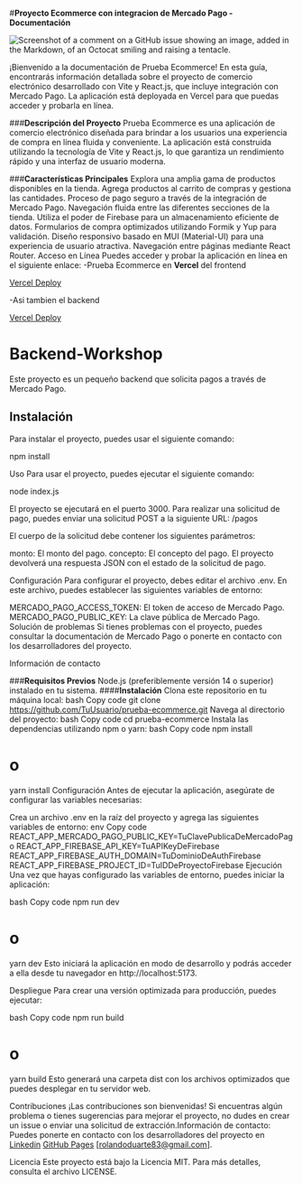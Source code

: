 #**Proyecto Ecommerce con integracion de Mercado Pago - Documentación**


![Screenshot of a comment on a GitHub issue showing an image, added in the Markdown, of an Octocat smiling and raising a tentacle.](https://www.google.com.ar/url?sa=i&url=https%3A%2F%2Fvendedores.mercadolibre.com.co%2Fnota%2F7-razones-para-vender-con-link-de-pago-de-mercado-pago%2F&psig=AOvVaw1wCkp8In3FARu3VxJzUHCE&ust=1693575289451000&source=images&cd=vfe&opi=89978449&ved=0CBAQjRxqFwoTCOiTyOGBh4EDFQAAAAAdAAAAABBG)


¡Bienvenido a la documentación de Prueba Ecommerce! En esta guía, encontrarás información detallada sobre el proyecto de comercio electrónico desarrollado con Vite y React.js, que incluye integración con Mercado Pago. La aplicación está deployada en Vercel para que puedas acceder y probarla en línea.

###**Descripción del Proyecto**
Prueba Ecommerce es una aplicación de comercio electrónico diseñada para brindar a los usuarios una experiencia de compra en línea fluida y conveniente. La aplicación está construida utilizando la tecnología de Vite y React.js, lo que garantiza un rendimiento rápido y una interfaz de usuario moderna.

###**Características Principales**
Explora una amplia gama de productos disponibles en la tienda.
Agrega productos al carrito de compras y gestiona las cantidades.
Proceso de pago seguro a través de la integración de Mercado Pago.
Navegación fluida entre las diferentes secciones de la tienda.
Utiliza el poder de Firebase para un almacenamiento eficiente de datos.
Formularios de compra optimizados utilizando Formik y Yup para validación.
Diseño responsivo basado en MUI (Material-UI) para una experiencia de usuario atractiva.
Navegación entre páginas mediante React Router.
Acceso en Línea
Puedes acceder y probar la aplicación en línea en el siguiente enlace: 
-Prueba Ecommerce en **Vercel** del frontend

[Vercel Deploy](https://workshop-ecommerce-five.vercel.app/)

-Asi tambien el backend 

[Vercel Deploy](https://backend-worshop.vercel.app/)
# Backend-Workshop

Este proyecto es un pequeño backend que solicita pagos a través de Mercado Pago.

## Instalación

Para instalar el proyecto, puedes usar el siguiente comando:

npm install

Uso
Para usar el proyecto, puedes ejecutar el siguiente comando:

node index.js

El proyecto se ejecutará en el puerto 3000. Para realizar una solicitud de pago, puedes enviar una solicitud POST a la siguiente URL:
/pagos

El cuerpo de la solicitud debe contener los siguientes parámetros:

monto: El monto del pago.
concepto: El concepto del pago.
El proyecto devolverá una respuesta JSON con el estado de la solicitud de pago.

Configuración
Para configurar el proyecto, debes editar el archivo .env. En este archivo, puedes establecer las siguientes variables de entorno:

MERCADO_PAGO_ACCESS_TOKEN: El token de acceso de Mercado Pago.
MERCADO_PAGO_PUBLIC_KEY: La clave pública de Mercado Pago.
Solución de problemas
Si tienes problemas con el proyecto, puedes consultar la documentación de Mercado Pago o ponerte en contacto con los desarrolladores del proyecto.

Información de contacto

###**Requisitos Previos**
Node.js (preferiblemente versión 14 o superior) instalado en tu sistema.
####**Instalación**
Clona este repositorio en tu máquina local:
bash
Copy code
git clone https://github.com/TuUsuario/prueba-ecommerce.git
Navega al directorio del proyecto:
bash
Copy code
cd prueba-ecommerce
Instala las dependencias utilizando npm o yarn:
bash
Copy code
npm install
# o
yarn install
Configuración
Antes de ejecutar la aplicación, asegúrate de configurar las variables necesarias:

Crea un archivo .env en la raíz del proyecto y agrega las siguientes variables de entorno:
env
Copy code
REACT_APP_MERCADO_PAGO_PUBLIC_KEY=TuClavePublicaDeMercadoPago
REACT_APP_FIREBASE_API_KEY=TuAPIKeyDeFirebase
REACT_APP_FIREBASE_AUTH_DOMAIN=TuDominioDeAuthFirebase
REACT_APP_FIREBASE_PROJECT_ID=TuIDDeProyectoFirebase
Ejecución
Una vez que hayas configurado las variables de entorno, puedes iniciar la aplicación:

bash
Copy code
npm run dev
# o
yarn dev
Esto iniciará la aplicación en modo de desarrollo y podrás acceder a ella desde tu navegador en http://localhost:5173.

Despliegue
Para crear una versión optimizada para producción, puedes ejecutar:

bash
Copy code
npm run build
# o
yarn build
Esto generará una carpeta dist con los archivos optimizados que puedes desplegar en tu servidor web.

Contribuciones
¡Las contribuciones son bienvenidas! Si encuentras algún problema o tienes sugerencias para mejorar el proyecto, no dudes en crear un issue o enviar una solicitud de extracción.Información de contacto: Puedes ponerte en contacto con los desarrolladores del proyecto en 
[Linkedin](https://www.linkedin.com/in/rolando-ramon-duarte-93116b17a/)
[GitHub Pages](https://github.com/Rolando-Du/)
[rolandoduarte83@gmail.com].

Licencia
Este proyecto está bajo la Licencia MIT. Para más detalles, consulta el archivo LICENSE.
